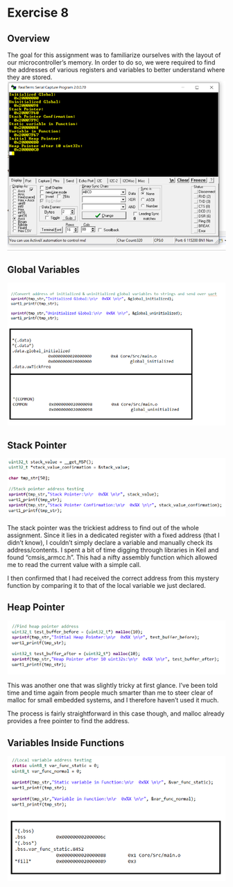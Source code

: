 # Exercise 8



## Overview
The goal for this assignment was to familiarize ourselves with the layout of our microcontroller’s memory. In order to do so, we were required to find the addresses of various registers and variables to better understand where they are stored.
![](https://github.com/aaronv55/Making-Embedded-Systems-Class/blob/master/Homework/Week%208/Serial%20Terminal%20Output.png)


## Global Variables
![](https://github.com/aaronv55/Making-Embedded-Systems-Class/blob/master/Homework/Week%208/Global%20Variable%20Code.png)


## Stack Pointer
![](https://github.com/aaronv55/Making-Embedded-Systems-Class/blob/master/Homework/Week%208/Stack%20Pointer%20Code.png)

The stack pointer was the trickiest address to find out of the whole assignment. Since it lies in a dedicated register with a fixed address (that I didn’t know), I couldn’t simply declare a variable and manually check its address/contents. I spent a bit of time digging through libraries in Keil and found “cmsis_armcc.h”. This had a nifty assembly function which allowed me to read the current value with a simple call.

I then confirmed that I had received the correct address from this mystery function by comparing it to that of the local variable we just declared.


## Heap Pointer
![](https://github.com/aaronv55/Making-Embedded-Systems-Class/blob/master/Homework/Week%208/Heap%20Pointer%20Code.png)

This was another one that was slightly tricky at first glance. I’ve been told time and time again from people much smarter than me to steer clear of malloc for small embedded systems, and I therefore haven’t used it much.

The process is fairly straightforward in this case though, and malloc already provides a free pointer to find the address.


## Variables Inside Functions
![](https://github.com/aaronv55/Making-Embedded-Systems-Class/blob/master/Homework/Week%208/Local%20Variable%20Code.png)
